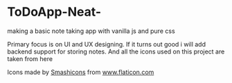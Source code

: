 # ToDoApp-Neat-
making a basic note taking app with vanilla js and pure css

Primary focus is on UI and UX designing. If it turns out good i will add backend support for storing notes. And all the icons used on this project are taken from here <div>Icons made by <a href="https://www.flaticon.com/authors/smashicons" title="Smashicons">Smashicons</a> from <a href="https://www.flaticon.com/"             title="Flaticon">www.flaticon.com</a></div>
